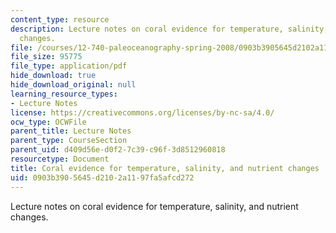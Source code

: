 ```yaml
---
content_type: resource
description: Lecture notes on coral evidence for temperature, salinity, and nutrient
  changes.
file: /courses/12-740-paleoceanography-spring-2008/0903b3905645d2102a1197fa5afcd272_lec13.pdf
file_size: 95775
file_type: application/pdf
hide_download: true
hide_download_original: null
learning_resource_types:
- Lecture Notes
license: https://creativecommons.org/licenses/by-nc-sa/4.0/
ocw_type: OCWFile
parent_title: Lecture Notes
parent_type: CourseSection
parent_uid: d409d56e-d0f2-7c39-c96f-3d8512960818
resourcetype: Document
title: Coral evidence for temperature, salinity, and nutrient changes
uid: 0903b390-5645-d210-2a11-97fa5afcd272
---
```

Lecture notes on coral evidence for temperature, salinity, and nutrient changes.